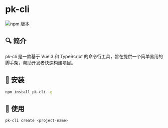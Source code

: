 # pk-cli

![npm 版本](https://img.shields.io/badge/pk-cli_v0.0.1-green)

## 🔍 简介

pk-cli 是一款基于 Vue 3 和 TypeScript 的命令行工具，旨在提供一个简单易用的脚手架，帮助开发者快速构建项目。

## 🚀 安装

```bash
npm install pk-cli -g
```

## 📝 使用

```bash
pk-cli create <project-name>
```
